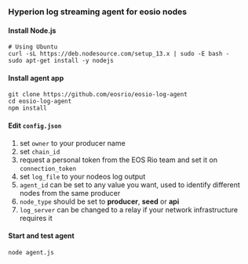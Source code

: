 ### Hyperion log streaming agent for eosio nodes

#### Install Node.js

```
# Using Ubuntu
curl -sL https://deb.nodesource.com/setup_13.x | sudo -E bash -
sudo apt-get install -y nodejs
```

#### Install agent app

```
git clone https://github.com/eosrio/eosio-log-agent
cd eosio-log-agent
npm install
```

#### Edit `config.json`

1. set `owner` to your producer name
2. set `chain_id`
3. request a personal token from the EOS Rio team and set it on `connection_token`
4. set `log_file` to your nodeos log output
5. `agent_id` can be set to any value you want, used to identify different nodes from the same producer
6. `node_type` should be set to **producer**, **seed** or **api**
7. `log_server` can be changed to a relay if your network infrastructure requires it

#### Start and test agent
`node agent.js`

